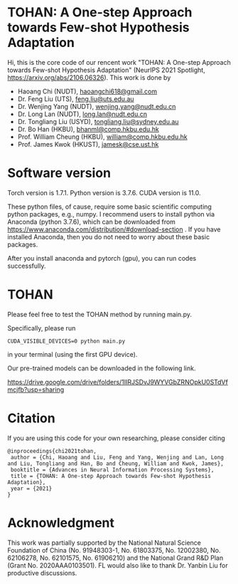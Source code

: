 # TOHAN: A One-step Approach towards Few-shot Hypothesis Adaptation
Hi, this is the core code of our rencent work "TOHAN: A One-step Approach towards Few-shot Hypothesis Adaptation" (NeurIPS 2021 Spotlight, https://arxiv.org/abs/2106.06326). This work is done by

- Haoang Chi (NUDT), haoangchi618@gmail.com
- Dr. Feng Liu (UTS), feng.liu@uts.edu.au
- Dr. Wenjing Yang (NUDT), wenjing.yang@nudt.edu.cn
- Dr. Long Lan (NUDT), long.lan@nudt.edu.cn
- Dr. Tongliang Liu (USYD), tongliang.liu@sydney.edu.au
- Dr. Bo Han (HKBU), bhanml@comp.hkbu.edu.hk
- Prof. William Cheung (HKBU), william@comp.hkbu.edu.hk
- Prof. James Kwok (HKUST), jamesk@cse.ust.hk

# Software version
Torch version is 1.7.1. Python version is 3.7.6. CUDA version is 11.0.

These python files, of cause, require some basic scientific computing python packages, e.g., numpy. I recommend users to install python via Anaconda (python 3.7.6), which can be downloaded from https://www.anaconda.com/distribution/#download-section . If you have installed Anaconda, then you do not need to worry about these basic packages.

After you install anaconda and pytorch (gpu), you can run codes successfully.

# TOHAN
Please feel free to test the TOHAN method by running main.py.

Specifically, please run

```
CUDA_VISIBLE_DEVICES=0 python main.py
```

in your terminal (using the first GPU device).

Our pre-trained models can be downloaded in the following link.

https://drive.google.com/drive/folders/1IIRJSDvJ9WYVGbZRNOpkU0STdVfmcjfb?usp=sharing

# Citation
If you are using this code for your own researching, please consider citing

```
@inproceedings{chi2021tohan,
 author = {Chi, Haoang and Liu, Feng and Yang, Wenjing and Lan, Long and Liu, Tongliang and Han, Bo and Cheung, William and Kwok, James},
 booktitle = {Advances in Neural Information Processing Systems},
 title = {TOHAN: A One-step Approach towards Few-shot Hypothesis Adaptation},
 year = {2021}
}
```
# Acknowledgment
This work was partially supported by the National Natural Science Foundation of China (No.
91948303-1, No. 61803375, No. 12002380, No. 62106278, No. 62101575, No. 61906210)
and the National Grand R&D Plan (Grant No. 2020AAA0103501). FL would also like to thank Dr.
Yanbin Liu for productive discussions.
